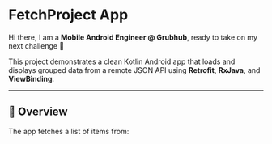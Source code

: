 # FetchProject App

Hi there, I am a **Mobile Android Engineer @ Grubhub**, ready to take on my next challenge 🚀

This project demonstrates a clean Kotlin Android app that loads and displays grouped data from a remote JSON API using **Retrofit**, **RxJava**, and **ViewBinding**.

---

## 📱 Overview

The app fetches a list of items from:


